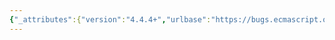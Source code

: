 ```yaml
---
{"_attributes":{"version":"4.4.4+","urlbase":"https://bugs.ecmascript.org/","maintainer":"dherman@mozilla.com"},"bug":{"bug_id":4106,"creation_ts":"2015-03-04 09:31:00 -0800","short_desc":"B.2.1.1: \"the code unit of one of the code units\"","delta_ts":"2015-03-04 18:58:18 -0800","product":"Draft for 6th Edition","component":"editorial issue","version":"Rev 34: February 20, 2015 Release Candidate 1","rep_platform":"All","op_sys":"All","bug_status":"RESOLVED","resolution":"FIXED","priority":"Normal","bug_severity":"normal","everconfirmed":true,"reporter":{"uid":"jmdyck","name":"Michael Dyck"},"assigned_to":{"uid":"allen","name":"Allen Wirfs-Brock"},"long_desc":[{"commentid":13458,"comment_count":0,"who":{"uid":"jmdyck","name":"Michael Dyck"},"bug_when":"2015-03-04 09:31:51 -0800","thetext":"In B.2.1.1 \"escape(string)\",\nstep 6.b says:\n    If char is the code unit of one of the 69 nonblank code units in \"...\", then\n\nDelete \"the code unit of\"."},{"commentid":13459,"comment_count":1,"who":{"uid":"allen","name":"Allen Wirfs-Brock"},"bug_when":"2015-03-04 11:23:01 -0800","thetext":"fixed in rev35 editor's draft"},{"commentid":13520,"comment_count":2,"who":{"uid":"allen","name":"Allen Wirfs-Brock"},"bug_when":"2015-03-04 18:58:18 -0800","thetext":"fixed in rev35"}]}}
---
```

